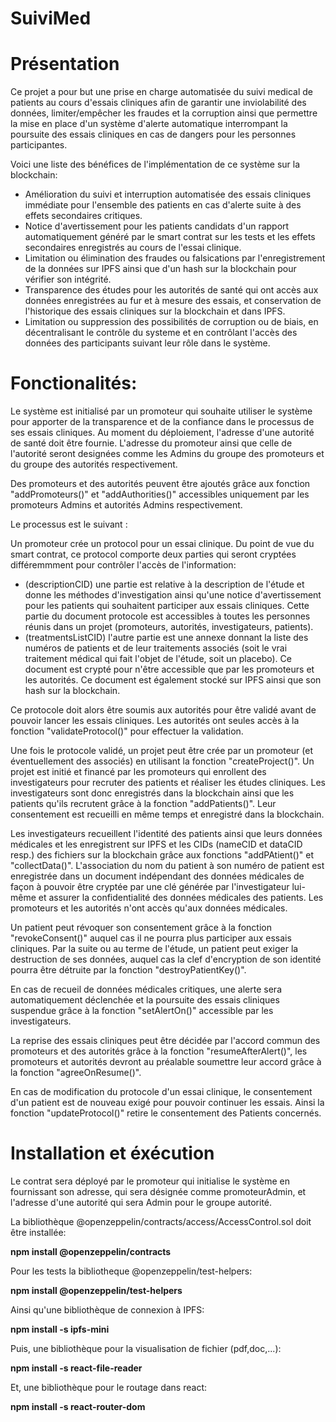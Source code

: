 # SuiviMed

# Présentation
Ce projet a pour but une prise en charge automatisée du suivi medical de patients au cours d'essais cliniques afin de garantir une inviolabilité des données, limiter/empêcher les fraudes et la corruption ainsi que permettre la mise en place d'un système d'alerte automatique interrompant la poursuite des essais cliniques en cas de dangers pour les personnes participantes.

Voici une liste des bénéfices de l'implémentation de ce système sur la blockchain:

- Amélioration du suivi et interruption automatisée des essais cliniques immédiate pour l'ensemble des patients en cas d'alerte suite à des effets secondaires critiques.
- Notice d'avertissement pour les patients candidats d'un rapport automatiquement généré par le smart contrat sur les tests et les effets secondaires enregistrés au cours de l'essai clinique.
- Limitation ou élimination des fraudes ou falsications par l'enregistrement de la données sur IPFS ainsi que d'un hash sur la blockchain pour vérifier son intégrité. 
- Transparence des études pour les autorités de santé qui ont accès aux données enregistrées au fur et à mesure des essais, et conservation de l'historique des essais cliniques sur la blockchain et dans IPFS.
- Limitation ou suppression des possibilités de corruption ou de biais, en décentralisant le contrôle du systeme et en contrôlant l'accès des données des participants suivant leur rôle dans le système. 

# Fonctionalités:
Le système est initialisé par un promoteur qui souhaite utiliser le système pour apporter de la transparence et de la confiance dans le processus de ses essais cliniques. Au moment du déploiement, l'adresse d'une autorité de santé doit être fournie. L'adresse du promoteur ainsi que celle de l'autorité seront designées comme les Admins du groupe des promoteurs et du groupe des autorités respectivement. 

Des promoteurs et des autorités peuvent être ajoutés grâce aux fonction "addPromoteurs()" et "addAuthorities()" accessibles uniquement par les promoteurs Admins et autorités Admins respectivement.

Le processus est le suivant :

Un promoteur crée un protocol pour un essai clinique. Du point de vue du smart contrat, ce protocol comporte deux parties qui seront cryptées différemmment pour contrôler l'accès de l'information:

- (descriptionCID) une partie est relative à la description de l'étude et donne les méthodes d'investigation ainsi qu'une notice d'avertissement pour les patients qui souhaitent participer aux essais cliniques. Cette partie du document protocole est accessibles à toutes les personnes réunis dans un projet (promoteurs, autorités, investigateurs, patients).
- (treatmentsListCID) l'autre partie est une annexe donnant la liste des numéros de patients et de leur traitements associés (soit le vrai traitement médical qui fait l'objet de l'étude, soit un placebo). Ce document est crypté pour n'être accessible que par les promoteurs et les autorités. Ce document est également stocké sur IPFS ainsi que son hash sur la blockchain.

Ce protocole doit alors être soumis aux autorités pour être validé avant de pouvoir lancer les essais cliniques. Les autorités ont seules accès à la fonction "validateProtocol()" pour effectuer la validation.

Une fois le protocole validé, un projet peut être crée par un promoteur (et éventuellement des associés) en utilisant la fonction "createProject()". Un projet est initié et financé par les promoteurs qui enrollent des investigateurs pour recruter des patients et réaliser les études cliniques. Les investigateurs sont donc enregistrés dans la blockchain ainsi que les patients qu'ils recrutent grâce à la fonction "addPatients()". Leur consentement est recueilli en même temps et enregistré dans la blockchain.

Les investigateurs recueillent l'identité des patients ainsi que leurs données médicales et les enregistrent sur IPFS et les CIDs (nameCID et dataCID resp.) des fichiers sur la blockchain grâce aux fonctions "addPAtient()" et "collectData()". L'association du nom du patient à son numéro de patient est enregistrée dans un document indépendant des données médicales de façon à pouvoir être cryptée par une clé générée par l'investigateur lui-même et assurer la confidentialité des données médicales des patients. Les promoteurs et les autorités n'ont accès qu'aux données médicales.

Un patient peut révoquer son consentement grâce à la fonction "revokeConsent()" auquel cas il ne pourra plus participer aux essais cliniques.
Par la suite ou au terme de l'étude, un patient peut exiger la destruction de ses données, auquel cas la clef d'encryption de son identité pourra être détruite par la fonction "destroyPatientKey()".

En cas de recueil de données médicales critiques, une alerte sera automatiquement déclenchée et la poursuite des essais cliniques suspendue grâce à la fonction "setAlertOn()" accessible par les investigateurs.

La reprise des essais cliniques peut être décidée par l'accord commun des promoteurs et des autorités grâce à la fonction "resumeAfterAlert()", les promoteurs et autorités devront au préalable soumettre leur accord grâce à la fonction "agreeOnResume()".

En cas de modification du protocole d'un essai clinique, le consentement d'un patient est de nouveau exigé pour pouvoir continuer les essais. Ainsi la fonction "updateProtocol()" retire le consentement des Patients concernés.

# Installation et éxécution
Le contrat sera déployé par le promoteur qui initialise le système en fournissant son adresse, qui sera désignée comme promoteurAdmin, et l'adresse d'une autorité qui sera Admin pour le groupe autorité.  

La bibliothèque @openzeppelin/contracts/access/AccessControl.sol doit être installée:

__npm install @openzeppelin/contracts__

Pour les tests la bibliotheque @openzeppelin/test-helpers:

__npm install @openzeppelin/test-helpers__

Ainsi qu'une bibliothèque de connexion à IPFS:

__npm install -s ipfs-mini__

Puis, une bibliothèque pour la visualisation de fichier (pdf,doc,...):

__npm install -s react-file-reader__

Et, une bibliothèque pour le routage dans react:

__npm install -s react-router-dom__

